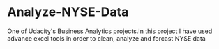 # Analyze-NYSE-Data
One of Udacity's Business Analytics projects.In this project I have used advance excel tools in order to clean, analyze and forcast NYSE data
